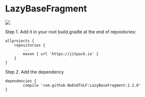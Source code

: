 # LazyBaseFragment  
[![](https://jitpack.io/v/NoEndToLF/LazyBaseFragment.svg)](https://jitpack.io/#NoEndToLF/LazyBaseFragment)  

Step 1. Add it in your root build.gradle at the end of repositories:

	allprojects {
		repositories {
			...
			maven { url 'https://jitpack.io' }
		}
	}
Step 2. Add the dependency

	dependencies {
	        compile 'com.github.NoEndToLF:LazyBaseFragment:1.2.0'
	}